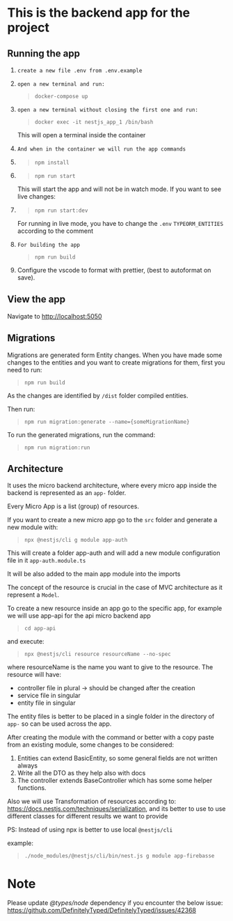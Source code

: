 # This is the backend app for the project

## Running the app

1. `create a new file .env from .env.example`
2. `open a new terminal and run:`
   > `docker-compose up`
3. `open a new terminal without closing the first one and run:`

   > `docker exec -it nestjs_app_1 /bin/bash`

   This will open a terminal inside the container

4. `And when in the container we will run the app commands`

5. > `npm install`
6. > `npm run start`

   This will start the app and will not be in watch mode. If you want to see live changes:

7. > `npm run start:dev`

   For running in live mode, you have to change the `.env` `TYPEORM_ENTITIES` according to the comment

8. `For building the app`

   > `npm run build`

9. Configure the vscode to format with prettier, (best to autoformat on save).

## View the app

Navigate to <http://localhost:5050>

## Migrations

Migrations are generated form Entity changes.
When you have made some changes to the entities and you want to create migrations for them, first you need to run:

> `npm run build`

As the changes are identified by `/dist` folder compiled entities.

Then run:

> `npm run migration:generate --name={someMigrationName}`

To run the generated migrations, run the command:

> `npm run migration:run`

## Architecture

It uses the micro backend architecture, where every micro app inside the backend is represented as an `app-` folder.

Every Micro App is a list (group) of resources.

If you want to create a new micro app go to the `src` folder and generate a new module with:

> `npx @nestjs/cli g module app-auth`

This will create a folder app-auth and will add a new module configuration file in it `app-auth.module.ts`

It will be also added to the main app module into the imports

The concept of the resource is crucial in the case of MVC architecture as it represent a `Model`.

To create a new resource inside an app go to the specific app, for example we will use app-api for the api micro backend app

> `cd app-api`

and execute:

> `npx @nestjs/cli resource resourceName --no-spec`

where resourceName is the name you want to give to the resource. The resource will have:

- controller file in plural -> should be changed after the creation
- service file in singular
- entity file in singular

The entity files is better to be placed in a single folder in the directory of `app-` so can be used across the app.

After creating the module with the command or better with a copy paste from an existing module, some changes to be considered:

1. Entities can extend BasicEntity, so some general fields are not written always
2. Write all the DTO as they help also with docs
3. The controller extends BaseController which has some some helper functions.

Also we will use Transformation of resources according to:
<https://docs.nestjs.com/techniques/serialization>, and its better to use to use different classes for different results we want to provide

PS:
Instead of using npx is better to use local `@nestjs/cli`

example:

> `./node_modules/@nestjs/cli/bin/nest.js g module app-firebasse`



# Note
Please update _@types/node_  dependency if you encounter the below issue: https://github.com/DefinitelyTyped/DefinitelyTyped/issues/42368